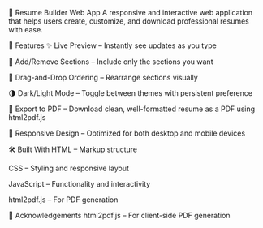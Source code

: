 💼 Resume Builder Web App
A responsive and interactive web application that helps users create, customize, and download professional resumes with ease.

<!-- Optional: Add a preview image if available -->

🚀 Features
✨ Live Preview – Instantly see updates as you type

🧩 Add/Remove Sections – Include only the sections you want

🔀 Drag-and-Drop Ordering – Rearrange sections visually

🌗 Dark/Light Mode – Toggle between themes with persistent preference

📄 Export to PDF – Download clean, well-formatted resume as a PDF using html2pdf.js

📱 Responsive Design – Optimized for both desktop and mobile devices

🛠️ Built With
HTML – Markup structure

CSS – Styling and responsive layout

JavaScript – Functionality and interactivity

html2pdf.js – For PDF generation

🙌 Acknowledgements
html2pdf.js – For client-side PDF generation
